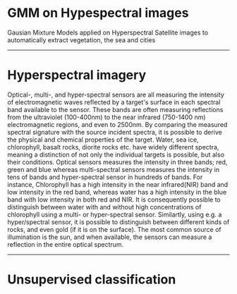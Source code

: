 # GMM on Hypespectral images
Gausian Mixture Models applied on Hyperspectral Satellite images to automatically extract vegetation, the sea and cities

-----------------------------------
# Hyperspectral imagery
Optical-, multi-, and hyper-spectral sensors are all measuring the intensity of electromagnetic waves reflected by a target's surface in each spectral band available to the sensor. These bands are often measuring reflections from the ultraviolet (100-400nm) to the near infrared (750-1400 nm) electromagnetic regions, and even to 2500nm. By comparing the measured spectral signature with the source incident spectra, it is possible to derive the physical and chemical properties of the target. Water, sea ice, chlorophyll, basalt rocks, diorite rocks  etc. have widely different spectra, meaning a distinction of not only the individual targets is possible, but also their conditions. Optical sensors measures the intensity in three bands; red, green and blue whereas multi-spectral sensors measures the intensity in tens of bands and hyper-spectral sensor in hundreds of bands. For instance, Chlorophyll has a high intensity in the near infrared(NIR) band and low intensity in the red band, whereas water has a high intensity in the blue band with low intensity in both red and NIR. It is consequently possible to distinguish between water with and without high concentrations of chlorophyll using a multi- or hyper-spectral sensor. Similartly, using e.g. a hyper/spectral sensor, it is possible to distinguish between different kinds of rocks, and even gold (if it is on the surface). The most common source of illumination is the sun, and when available, the sensors can measure a reflection in the entire optical spectrum.

----------------------------------
# Unsupervised classification

